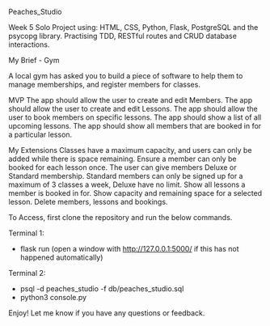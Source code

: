 Peaches_Studio

Week 5 Solo Project using: HTML, CSS, Python, Flask, PostgreSQL and the psycopg library. Practising TDD, RESTful routes and CRUD database interactions.

My Brief - Gym

A local gym has asked you to build a piece of software to help them to manage memberships, and register members for classes.

MVP
The app should allow the user to create and edit Members.
The app should allow the user to create and edit Lessons.
The app should allow the user to book members on specific lessons.
The app should show a list of all upcoming lessons.
The app should show all members that are booked in for a particular lesson.

My Extensions
Classes have a maximum capacity, and users can only be added while there is space remaining.
Ensure a member can only be booked for each lesson once.
The user can give members Deluxe or Standard membership. Standard members can only be signed up for a maximum of 3 classes a week, Deluxe have no limit.
Show all lessons a member is booked in for.
Show capacity and remaining space for a selected lesson.
Delete members, lessons and bookings.

To Access, first clone the repository and run the below commands.

Terminal 1: 
- flask run (open a window with http://127.0.0.1:5000/ if this has not happened automatically)

Terminal 2:
- psql -d peaches_studio -f db/peaches_studio.sql
- python3 console.py

Enjoy! Let me know if you have any questions or feedback.
